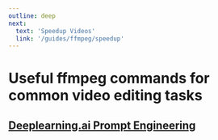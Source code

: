 ```yaml
---
outline: deep
next:
  text: 'Speedup Videos'
  link: '/guides/ffmpeg/speedup'
---
```


# Useful ffmpeg commands for common video editing tasks
## [Deeplearning.ai Prompt Engineering](./speedup.md)